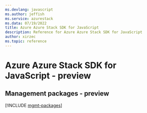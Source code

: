 ```yaml
---
ms.devlang: javascript
ms.author: jeffish
ms.service: azurestack
ms.data: 07/19/2022
title: Azure Azure Stack SDK for JavaScript
description: Reference for Azure Azure Stack SDK for JavaScript
author: xirzec
ms.topic: reference
---
```

# Azure Azure Stack SDK for JavaScript - preview

## Management packages - preview
[!INCLUDE [mgmt-packages](azure-stack-mgmt-index.md)]
